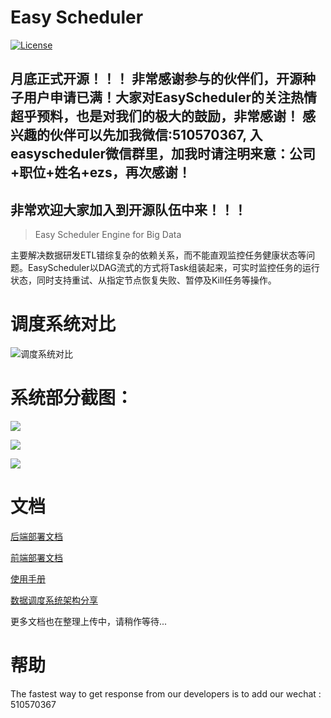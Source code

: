 Easy Scheduler
============
[![License](https://img.shields.io/badge/license-Apache%202-4EB1BA.svg)](https://www.apache.org/licenses/LICENSE-2.0.html)

## 月底正式开源！！！ 非常感谢参与的伙伴们，开源种子用户申请已满！大家对EasyScheduler的关注热情超乎预料，也是对我们的极大的鼓励，非常感谢！ 感兴趣的伙伴可以先加我微信:510570367, 入easyscheduler微信群里，加我时请注明来意：公司+职位+姓名+ezs，再次感谢！
## 非常欢迎大家加入到开源队伍中来！！！


> Easy Scheduler Engine for Big Data

主要解决数据研发ETL错综复杂的依赖关系，而不能直观监控任务健康状态等问题。EasyScheduler以DAG流式的方式将Task组装起来，可实时监控任务的运行状态，同时支持重试、从指定节点恢复失败、暂停及Kill任务等操作。

调度系统对比
=============
![调度系统对比](http://geek.analysys.cn/static/upload/47/2019-03-01/9609ca82-cf8b-4d91-8dc0-0e2805194747.jpeg)

系统部分截图：
=============
![](http://geek.analysys.cn/static/upload/47/2019-03-06/76db3013-8e3b-4d17-b167-2aa1e6a6b0ad.jpeg)

![](http://geek.analysys.cn/static/upload/47/2019-03-06/08b79a19-4aa0-4a73-a71b-81ad210513fb.jpeg)

![](http://geek.analysys.cn/static/upload/47/2019-03-06/384dd8a3-4cf8-4e3e-944d-1185ba198f75.jpeg)

文档
=============
<a href="https://analysys.github.io/EasyScheduler/pages/deploy-background.html" target="_blank">后端部署文档</a>

<a href="https://analysys.github.io/EasyScheduler/pages/deploy-foreground.html" target="_blank">前端部署文档</a>

[使用手册](https://analysys.github.io/EasyScheduler/pages/guide-manual.html?_blank "使用手册") 

[数据调度系统架构分享](http://geek.analysys.cn/topic/24 "数据调度系统架构分享") 
 
 
更多文档也在整理上传中，请稍作等待...

帮助
============
The fastest way to get response from our developers is to add our wechat : 510570367



 







